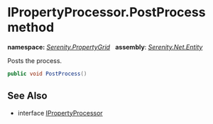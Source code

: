 # IPropertyProcessor.PostProcess method
**namespace:** *[Serenity.PropertyGrid](../../README.md#serenity.propertygrid-namespace)*   **assembly**: *[Serenity.Net.Entity](../../README.md)*

Posts the process.

```csharp
public void PostProcess()
```

## See Also

* interface [IPropertyProcessor](../IPropertyProcessor.md)